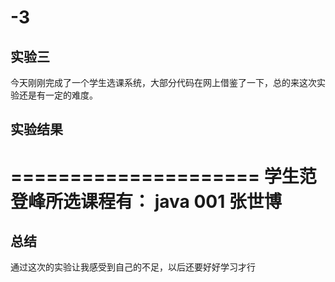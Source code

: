 # -3
## 实验三
今天刚刚完成了一个学生选课系统，大部分代码在网上借鉴了一下，总的来这次实验还是有一定的难度。




## 实验结果
=====================
学生范登峰所选课程有：
java 001 张世博 
=====================



## 总结
通过这次的实验让我感受到自己的不足，以后还要好好学习才行
